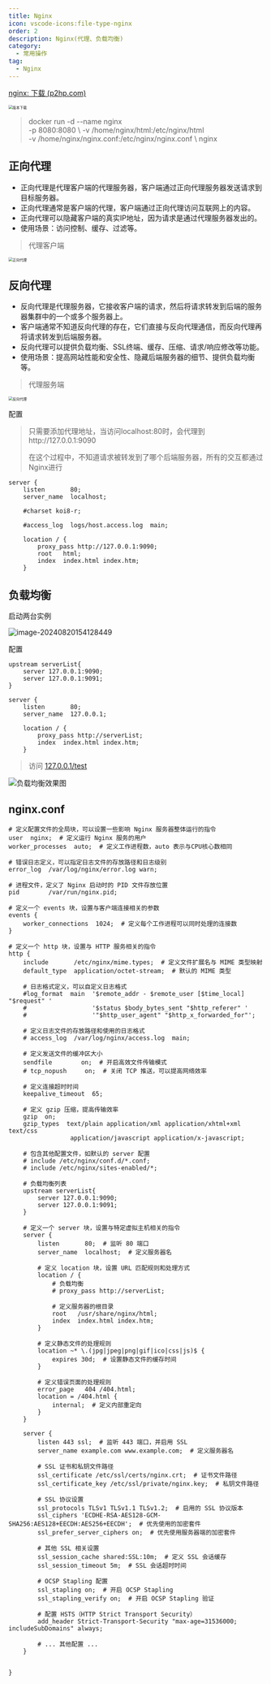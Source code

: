 ```yaml
---
title: Nginx
icon: vscode-icons:file-type-nginx
order: 2
description: Nginx(代理、负载均衡)
category:
  - 常用操作
tag:
  - Nginx
---
```


[nginx: 下载 (p2hp.com)](https://nginx.p2hp.com/en/download.html)

<img src="https://cdn.beink.cn/study/image-20240820152120683.png" alt="版本下载" style="zoom: 50%;" />

> docker run -d --name nginx \
> -p 8080:8080 \ 
> -v /home/nginx/html:/etc/nginx/html \
> -v /home/nginx/nginx.conf:/etc/nginx/nginx.conf \ 
> nginx

## 正向代理

- 正向代理是代理客户端的代理服务器，客户端通过正向代理服务器发送请求到目标服务器。
- 正向代理通常是客户端的代理，客户端通过正向代理访问互联网上的内容。
- 正向代理可以隐藏客户端的真实IP地址，因为请求是通过代理服务器发出的。
- 使用场景：访问控制、缓存、过滤等。

> 代理客户端

<img src="https://cdn.beink.cn/study/c69fd6a0789678740e9e904150bee30e.png" alt="正向代理" style="zoom: 50%;" />



## 反向代理

- 反向代理是代理服务器，它接收客户端的请求，然后将请求转发到后端的服务器集群中的一个或多个服务器上。
- 客户端通常不知道反向代理的存在，它们直接与反向代理通信，而反向代理再将请求转发到后端服务器。
- 反向代理可以提供负载均衡、SSL终端、缓存、压缩、请求/响应修改等功能。
- 使用场景：提高网站性能和安全性、隐藏后端服务器的细节、提供负载均衡等。

> 代理服务端

<img src="https://cdn.beink.cn/study/b7517511d51ecdd8c055c2c26c93703f.png" alt="反向代理" style="zoom:50%;" />

配置

> 只需要添加代理地址，当访问localhost:80时，会代理到http://127.0.0.1:9090
>
> 在这个过程中，不知道请求被转发到了哪个后端服务器，所有的交互都通过Nginx进行

```nginx
server {
    listen       80;
    server_name  localhost;

    #charset koi8-r;

    #access_log  logs/host.access.log  main;

    location / {
        proxy_pass http://127.0.0.1:9090;
        root   html;
        index  index.html index.htm;
    }
```

## 负载均衡

启动两台实例

![image-20240820154128449](https://cdn.beink.cn/study/image-20240820154128449.png)

配置

```nginx
upstream serverList{
    server 127.0.0.1:9090;
    server 127.0.0.1:9091;
}

server {
    listen       80;
    server_name  127.0.0.1;

    location / {
        proxy_pass http://serverList;
        index  index.html index.htm;
    }
```

> 访问 [127.0.0.1/test](http://127.0.0.1/test)

<img src="https://cdn.beink.cn/study/image-20240820155440975.png" alt="负载均衡效果图"/>



## nginx.conf

```nginx
# 定义配置文件的全局块，可以设置一些影响 Nginx 服务器整体运行的指令
user  nginx;  # 定义运行 Nginx 服务的用户
worker_processes  auto;  # 定义工作进程数，auto 表示与CPU核心数相同

# 错误日志定义，可以指定日志文件的存放路径和日志级别
error_log  /var/log/nginx/error.log warn;

# 进程文件，定义了 Nginx 启动时的 PID 文件存放位置
pid        /var/run/nginx.pid;

# 定义一个 events 块，设置与客户端连接相关的参数
events {
    worker_connections  1024;  # 定义每个工作进程可以同时处理的连接数
}

# 定义一个 http 块，设置与 HTTP 服务相关的指令
http {
    include       /etc/nginx/mime.types;  # 定义文件扩展名与 MIME 类型映射
    default_type  application/octet-stream;  # 默认的 MIME 类型

    # 日志格式定义，可以自定义日志格式
    #log_format  main  '$remote_addr - $remote_user [$time_local] "$request" '
    #                  '$status $body_bytes_sent "$http_referer" '
    #                  '"$http_user_agent" "$http_x_forwarded_for"';

    # 定义日志文件的存放路径和使用的日志格式
    # access_log  /var/log/nginx/access.log  main;

    # 定义发送文件的缓冲区大小
    sendfile        on;  # 开启高效文件传输模式
    # tcp_nopush     on;  # 关闭 TCP 推送，可以提高网络效率

    # 定义连接超时时间
    keepalive_timeout  65;

    # 定义 gzip 压缩，提高传输效率
    gzip  on;
    gzip_types  text/plain application/xml application/xhtml+xml text/css
                 application/javascript application/x-javascript;

    # 包含其他配置文件，如默认的 server 配置
    # include /etc/nginx/conf.d/*.conf;
    # include /etc/nginx/sites-enabled/*;

    # 负载均衡列表
    upstream serverList{
        server 127.0.0.1:9090;
        server 127.0.0.1:9091;
    }
    
    # 定义一个 server 块，设置与特定虚拟主机相关的指令
    server {
        listen       80;  # 监听 80 端口
        server_name  localhost;  # 定义服务器名

        # 定义 location 块，设置 URL 匹配规则和处理方式
        location / {
            # 负载均衡
            # proxy_pass http://serverList;
            
            # 定义服务器的根目录
            root   /usr/share/nginx/html;
            index  index.html index.htm;
        }

        # 定义静态文件的处理规则
        location ~* \.(jpg|jpeg|png|gif|ico|css|js)$ {
            expires 30d;  # 设置静态文件的缓存时间
        }

        # 定义错误页面的处理规则
        error_page   404 /404.html;
        location = /404.html {
            internal;  # 定义内部重定向
        }
    }
    
    server {
        listen 443 ssl;  # 监听 443 端口，并启用 SSL
        server_name example.com www.example.com;  # 定义服务器名

        # SSL 证书和私钥文件路径
        ssl_certificate /etc/ssl/certs/nginx.crt;  # 证书文件路径
        ssl_certificate_key /etc/ssl/private/nginx.key;  # 私钥文件路径

        # SSL 协议设置
        ssl_protocols TLSv1 TLSv1.1 TLSv1.2;  # 启用的 SSL 协议版本
        ssl_ciphers 'ECDHE-RSA-AES128-GCM-SHA256:AES128+EECDH:AES256+EECDH';  # 优先使用的加密套件
        ssl_prefer_server_ciphers on;  # 优先使用服务器端的加密套件

        # 其他 SSL 相关设置
        ssl_session_cache shared:SSL:10m;  # 定义 SSL 会话缓存
        ssl_session_timeout 5m;  # SSL 会话超时时间

        # OCSP Stapling 配置
        ssl_stapling on;  # 开启 OCSP Stapling
        ssl_stapling_verify on;  # 开启 OCSP Stapling 验证

        # 配置 HSTS（HTTP Strict Transport Security）
        add_header Strict-Transport-Security "max-age=31536000; includeSubDomains" always;

        # ... 其他配置 ...
    }
    
    
}
```






















